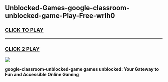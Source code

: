 
## Unblocked-Games-google-classroom-unblocked-game-Play-Free-wrlh0
<h3>
<a href="https://premium76.site?title=google-classroom-unblocked-game&ref=10A">CLICK TO PLAY</a></h3>
<hr>

<h3>
<a href="https://premium76.site?title=google-classroom-unblocked-game&ref=10A">CLICK 2 PLAY</a>
  
</h3>

<a href="https://premium76.site?title=google-classroom-unblocked-game&ref=10A"><img src="https://clearcache.store/games.png"></a>


**google-classroom-unblocked-game games unblocked: Your Gateway to Fun and Accessible Online Gaming**
